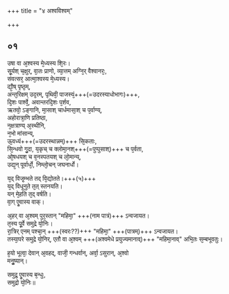 +++
title = "४ अश्वविश्वम्"

+++
## ०१
उषा वा अ᳘श्वस्य मे᳘ध्यस्य शि᳘रः।  
सू᳘र्यश् च᳘क्षुर्, वा᳘तः प्राणो, व्या᳘त्तम् अग्नि᳘र् वैश्वानरः᳘,  
संवत्सर᳘ आत्मा᳘श्वस्य मे᳘ध्यस्य।  
द्यौ᳘ष् पृष्ठ᳘म्,  
अन्त᳘रिक्षम् उद᳘रम्, पृथिवी᳘ पाजस्यं᳘+++(=उदरस्याधोभागः)+++,  
दि᳘शः पार्श्वे᳘, अवान्तरदि᳘शः प᳘र्शव,  
ऋतवो᳘ ऽङ्गानि, मा᳘साश् चार्धमासा᳘श् च प᳘र्वाण्य्,  
अहोरात्रा᳘णि प्रतिष्ठा,  
न᳘क्षत्राण्य् अ᳘स्थीनि,  
न᳘भो मांसान्य्,  
ऊ᳘वध्यं+++(=उदरस्थान्नम्)+++ सि᳘कताः,  
सि᳘न्धवो गु᳘दा, य᳘कृच् च क्लोमा᳘नश्+++(=पुप्पुसाश्)+++ च प᳘र्वता,  
ओ᳘षधयश् च व᳘नस्पतयश् च लो᳘मान्य्,  
उद्य᳘न् पूर्वार्धो᳘, निम्लो᳘चन् जघनार्धो।  

य᳘द् विजृ᳘म्भते तद् वि᳘द्योतते।+++(५)+++  
य᳘द् विधूनुते त᳘त् स्तनयति।  
यन् मे᳘हति त᳘द् वर्षति।  
वा᳘ग् एॗवास्य वाक्।  

अ᳘हर् वा अ᳘श्वम् पुर᳘स्तान् "महिमा᳘" +++(नाम पात्रं)+++ ऽन्वजायत।  
त᳘स्य पू᳘र्वे समुद्रे यो᳘निः।  
रा᳘त्रिर् एनम् पश्चा᳘न् +++(स्वरः??)+++  "महिमा᳘" +++(पात्रम्)+++ ऽन्वजायत।  
तस्या᳘परे समुद्रे यो᳘निर्, एतौ वा अ᳘श्वम् +++(अश्वमेधे प्रयुज्यमानाव्)+++ "महिमा᳘नाव्" अभि᳘तः स᳘म्बभूवतुः।  

ह᳘यो भूत्वा᳘ देवान् अ᳘वहद्, वाजी᳘ गन्धर्वान्, अर्वा᳘ ऽसुरान्, अ᳘श्वो  
मनुॗष्यान्।  

समुद्र᳘ एॗवास्य ब᳘न्धुः,  
समुद्रो यो᳘निः॥  